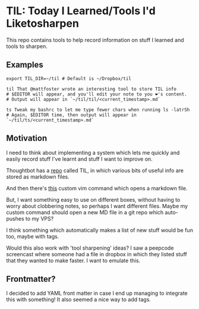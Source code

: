 # TIL: Today I Learned/Tools I'd Liketosharpen

This repo contains tools to help record information on stuff I learned and
tools to sharpen.

## Examples

    export TIL_DIR=~/til # Default is ~/Dropbox/til

    til That @mattfoster wrote an interesting tool to store TIL info
    # $EDITOR will appear, and you'll edit your note to you ❤'s content. 
    # Output will appear in `~/til/til/<current_timestamp>.md`

    ts Tweak my bashrc to let me type fewer chars when running ls -latrSh
    # Again, $EDITOR time, then output will appear in `~/til/ts/<current_timestamp>.md`

## Motivation

I need to think about implementing a system which lets me quickly and easily
record stuff I've learnt and stuff I want to improve on.

Thoughtbot has a [repo](https://github.com/thoughtbot/til
) called TIL, in which various bits of useful info are stored as markdown files.

And then there's [this](https://github.com/thoughtbot/til/blob/master/vim/custom-command.md
) custom vim command which opens a markdown file.

But, I want something easy to use on different boxes,  without having to worry
about clobbering notes, so perhaps I want different files. Maybe my custom
command should open a new MD file in a git repo which auto-pushes to my VPS?

I think something which automatically makes a list of new stuff would be fun
too, maybe with tags.

Would this also work with 'tool sharpening' ideas? I saw a peepcode screencast
where someone had a file in dropbox in which they listed stuff that they wanted
to make faster. I want to emulate this.

## Frontmatter?

I decided to add YAML front matter in case I end up managing to integrate this
with something! It also seemed a nice way to add tags.
